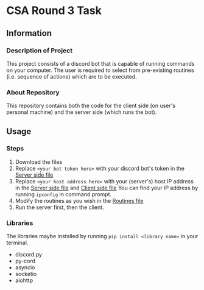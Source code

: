 # CSA Round 3 Task
## Information
### Description of Project
This project consists of a discord bot that is capable of running commands on your computer. The user is required to select from pre-existing routines (i.e. sequence of actions) which are to be executed.

### About Repository
This repository contains both the code for the client side (on user's personal machine) and the server side (which runs the bot). 

## Usage
### Steps
1. Download the files
2. Replace `<your bot token here>` with your discord bot's token in the [Server side file]()
3. Replace `<your host address here>` with your (server's) host IP address in the [Server side file]() and [Client side file]()
You can find your IP address by running `ipconfig` in command prompt.
4. Modify the routines as you wish in the [Routines file]()
5. Run the server first, then the client.

### Libraries 
The libraries maybe installed by running `pip install <library name>` in your terminal.
- discord.py
- py-cord
- asyncio
- socketio
- aiohttp

